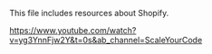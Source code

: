 This file includes resources about Shopify.

https://www.youtube.com/watch?v=yg3YnnFjw2Y&t=0s&ab_channel=ScaleYourCode
